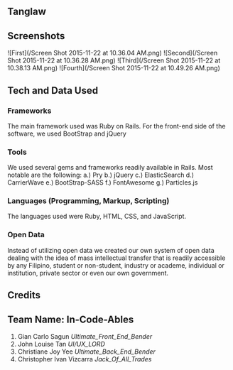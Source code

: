 Tanglaw
---

Screenshot‬s
---

![First](/Screen Shot 2015-11-22 at 10.36.04 AM.png)
![Second](/Screen Shot 2015-11-22 at 10.36.28 AM.png)
![Third](/Screen Shot 2015-11-22 at 10.38.13 AM.png)
![Fourth](/Screen Shot 2015-11-22 at 10.49.26 AM.png)

## Tech and Data Used

### Frameworks
The main framework used was Ruby on Rails. For the front-end side of the software, we used BootStrap and jQuery

### Tools
We used several gems and frameworks readily available in Rails. Most notable are the following:
a.) Pry
b.) jQuery
c.) ElasticSearch
d.) CarrierWave
e.) BootStrap-SASS
f.) FontAwesome
g.) Particles.js

### Languages (Programming, Markup, Scripting)
The languages used were Ruby, HTML, CSS, and JavaScript.

### Open Data
Instead of utilizing open data we created our own system of open data dealing with the idea of mass intellectual transfer that is readily accessible by any Filipino, student or non-student, industry or academe, individual or institution, private sector or even our own government.

## Credits

Team Name:  In-Code-Ables
---

1. Gian Carlo Sagun          _Ultimate_Front_End_Bender_
2. John Louise Tan           _UI/UX_LORD_
3. Christiane Joy Yee        _Ultimate_Back_End_Bender_
4. Christopher Ivan Vizcarra _Jack_Of_All_Trades_
